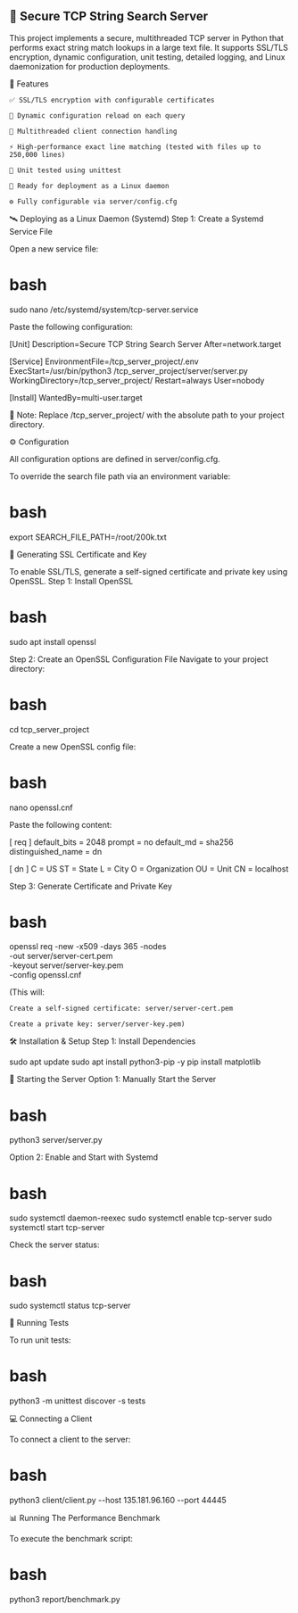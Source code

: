 ## 🔐 Secure TCP String Search Server

This project implements a secure, multithreaded TCP server in Python that performs exact string match lookups in a large text file. It supports SSL/TLS encryption, dynamic configuration, unit testing, detailed logging, and Linux daemonization for production deployments.

🚀 Features

    ✅ SSL/TLS encryption with configurable certificates

    🔄 Dynamic configuration reload on each query

    🧵 Multithreaded client connection handling

    ⚡ High-performance exact line matching (tested with files up to 250,000 lines)

    🧪 Unit tested using unittest

    🐧 Ready for deployment as a Linux daemon

    ⚙️ Fully configurable via server/config.cfg

🛰️ Deploying as a Linux Daemon (Systemd)
Step 1: Create a Systemd Service File

Open a new service file:
# bash
sudo nano /etc/systemd/system/tcp-server.service

Paste the following configuration:

[Unit]
Description=Secure TCP String Search Server
After=network.target

[Service]
EnvironmentFile=/tcp_server_project/.env
ExecStart=/usr/bin/python3 /tcp_server_project/server/server.py
WorkingDirectory=/tcp_server_project/
Restart=always
User=nobody

[Install]
WantedBy=multi-user.target

  🔔 Note: Replace /tcp_server_project/ with the absolute path to your project directory.


⚙️ Configuration

All configuration options are defined in server/config.cfg.

To override the search file path via an environment variable:

# bash
export SEARCH_FILE_PATH=/root/200k.txt

🔐 Generating SSL Certificate and Key

To enable SSL/TLS, generate a self-signed certificate and private key using OpenSSL.
Step 1: Install OpenSSL

# bash
sudo apt install openssl

Step 2: Create an OpenSSL Configuration File
Navigate to your project directory:
# bash
cd tcp_server_project

Create a new OpenSSL config file:
# bash
nano openssl.cnf

Paste the following content:

[ req ]
default_bits       = 2048
prompt             = no
default_md         = sha256
distinguished_name = dn

[ dn ]
C  = US
ST = State
L  = City
O  = Organization
OU = Unit
CN = localhost

Step 3: Generate Certificate and Private Key
# bash
openssl req -new -x509 -days 365 -nodes \
  -out server/server-cert.pem \
  -keyout server/server-key.pem \
  -config openssl.cnf

  (This will:

    Create a self-signed certificate: server/server-cert.pem

    Create a private key: server/server-key.pem)

🛠️ Installation & Setup
Step 1: Install Dependencies

sudo apt update
sudo apt install python3-pip -y
pip install matplotlib


📡 Starting the Server
Option 1: Manually Start the Server
# bash
python3 server/server.py

Option 2: Enable and Start with Systemd
# bash
sudo systemctl daemon-reexec
sudo systemctl enable tcp-server
sudo systemctl start tcp-server

Check the server status:
# bash
sudo systemctl status tcp-server

🧪 Running Tests

To run unit tests:
# bash
python3 -m unittest discover -s tests

💻 Connecting a Client

To connect a client to the server:
# bash
python3 client/client.py --host 135.181.96.160 --port 44445

📊 Running The Performance Benchmark

To execute the benchmark script:
# bash

python3 report/benchmark.py
